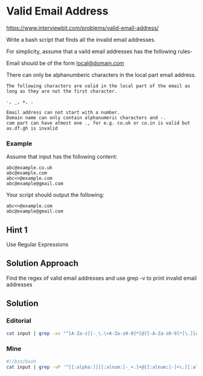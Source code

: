 # Valid Email Address

https://www.interviewbit.com/problems/valid-email-address/

Write a bash script that finds all the invalid email addresses.

For simplicity, assume that a vaild email addresses has the following rules-

Email should be of the form local@domain.com

There can only be alphanumberic characters in the local part email address.

```
The following characters are valid in the local part of the email as long as they are not the first character.

-, _, +, .

Email address can not start with a number.
Domain name can only contain alphanumeric characters and -.
com part can have atmost one ., for e.g. co.uk or co.in is valid but as.df.gh is invalid
```

### Example

Assume that input has the following content:
```
abc@example.co.uk
abc@example.com
abc<>@example.com
abc@example@gmail.com
```
Your script should output the following:
```
abc<>@example.com
abc@example@gmail.com
```

## Hint 1

Use Regular Expressions

## Solution Approach

Find the regex of valid email addresses and use grep -v to print invalid email addresses

## Solution

### Editorial
```bash
cat input | grep -xv "^[A-Za-z][-_\.\+A-Za-z0-9]*[@][-A-Za-z0-9]*[\.][A-Za-z]*" | grep -xv "^[A-Za-z][-_\.\+A-Za-z0-9]*[@][-A-Za-z0-9]*[\.][A-Za-z]*[\.][A-Za-z]*"
```

### Mine
```bash
#!/bin/bash
cat input | grep -vP '^[[:alpha:]][[:alnum:]-_+.]+@[[:alnum:]-]+\.[[:alnum:]-]*(\.)?[[:alnum:]-]+$'
```

